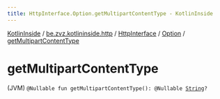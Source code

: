 ```yaml
---
title: HttpInterface.Option.getMultipartContentType - KotlinInside
---
```


[KotlinInside](../../../index.html) / [be.zvz.kotlininside.http](../../index.html) / [HttpInterface](../index.html) / [Option](index.html) / [getMultipartContentType](./get-multipart-content-type.html)

# getMultipartContentType

(JVM) `@Nullable fun getMultipartContentType(): @Nullable `[`String`](https://kotlinlang.org/api/latest/jvm/stdlib/kotlin/-string/index.html)`?`